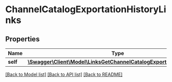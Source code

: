 # ChannelCatalogExportationHistoryLinks

## Properties
Name | Type | Description | Notes
------------ | ------------- | ------------- | -------------
**self** | [**\Swagger\Client\Model\LinksGetChannelCatalogExportationHistoryLink**](LinksGetChannelCatalogExportationHistoryLink.md) |  | [optional] 

[[Back to Model list]](../README.md#documentation-for-models) [[Back to API list]](../README.md#documentation-for-api-endpoints) [[Back to README]](../README.md)



